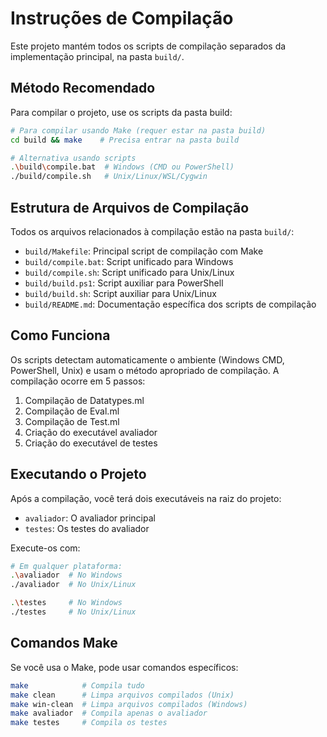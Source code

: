 # Instruções de Compilação

Este projeto mantém todos os scripts de compilação separados da implementação principal, na pasta `build/`.

## Método Recomendado

Para compilar o projeto, use os scripts da pasta build:

```bash
# Para compilar usando Make (requer estar na pasta build)
cd build && make    # Precisa entrar na pasta build

# Alternativa usando scripts
.\build\compile.bat  # Windows (CMD ou PowerShell)
./build/compile.sh   # Unix/Linux/WSL/Cygwin
```

## Estrutura de Arquivos de Compilação

Todos os arquivos relacionados à compilação estão na pasta `build/`:

- `build/Makefile`: Principal script de compilação com Make
- `build/compile.bat`: Script unificado para Windows
- `build/compile.sh`: Script unificado para Unix/Linux
- `build/build.ps1`: Script auxiliar para PowerShell
- `build/build.sh`: Script auxiliar para Unix/Linux
- `build/README.md`: Documentação específica dos scripts de compilação

## Como Funciona

Os scripts detectam automaticamente o ambiente (Windows CMD, PowerShell, Unix) e 
usam o método apropriado de compilação. A compilação ocorre em 5 passos:

1. Compilação de Datatypes.ml
2. Compilação de Eval.ml
3. Compilação de Test.ml
4. Criação do executável avaliador
5. Criação do executável de testes

## Executando o Projeto

Após a compilação, você terá dois executáveis na raiz do projeto:

- `avaliador`: O avaliador principal
- `testes`: Os testes do avaliador

Execute-os com:

```bash
# Em qualquer plataforma:
.\avaliador  # No Windows
./avaliador  # No Unix/Linux

.\testes     # No Windows
./testes     # No Unix/Linux
```

## Comandos Make

Se você usa o Make, pode usar comandos específicos:

```bash
make            # Compila tudo
make clean      # Limpa arquivos compilados (Unix)
make win-clean  # Limpa arquivos compilados (Windows)
make avaliador  # Compila apenas o avaliador
make testes     # Compila os testes
```
